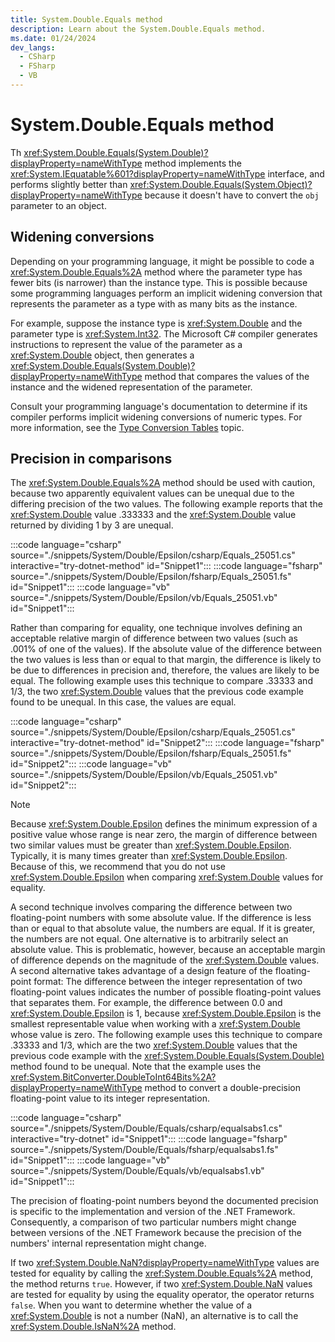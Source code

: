 ```yaml
---
title: System.Double.Equals method
description: Learn about the System.Double.Equals method.
ms.date: 01/24/2024
dev_langs:
  - CSharp
  - FSharp
  - VB
---
```

# System.Double.Equals method

Th <xref:System.Double.Equals(System.Double)?displayProperty=nameWithType> method implements the <xref:System.IEquatable%601?displayProperty=nameWithType> interface, and performs slightly better than <xref:System.Double.Equals(System.Object)?displayProperty=nameWithType> because it doesn't have to convert the `obj` parameter to an object.

## Widening conversions

Depending on your programming language, it might be possible to code a <xref:System.Double.Equals%2A> method where the parameter type has fewer bits (is narrower) than the instance type. This is possible because some programming languages perform an implicit widening conversion that represents the parameter as a type with as many bits as the instance.

For example, suppose the instance type is <xref:System.Double> and the parameter type is <xref:System.Int32>. The Microsoft C# compiler generates instructions to represent the value of the parameter as a <xref:System.Double> object, then generates a <xref:System.Double.Equals(System.Double)?displayProperty=nameWithType> method that compares the values of the instance and the widened representation of the parameter.

Consult your programming language's documentation to determine if its compiler performs implicit widening conversions of numeric types. For more information, see the [Type Conversion Tables](../../standard/base-types/conversion-tables.md) topic.

## Precision in comparisons

The <xref:System.Double.Equals%2A> method should be used with caution, because two apparently equivalent values can be unequal due to the differing precision of the two values. The following example reports that the <xref:System.Double> value .333333 and the <xref:System.Double> value returned by dividing 1 by 3 are unequal.

:::code language="csharp" source="./snippets/System/Double/Epsilon/csharp/Equals_25051.cs" interactive="try-dotnet-method" id="Snippet1":::
:::code language="fsharp" source="./snippets/System/Double/Epsilon/fsharp/Equals_25051.fs" id="Snippet1":::
:::code language="vb" source="./snippets/System/Double/Epsilon/vb/Equals_25051.vb" id="Snippet1":::

Rather than comparing for equality, one technique involves defining an acceptable relative margin of difference between two values (such as .001% of one of the values). If the absolute value of the difference between the two values is less than or equal to that margin, the difference is likely to be due to differences in precision and, therefore, the values are likely to be equal. The following example uses this technique to compare .33333 and 1/3, the two <xref:System.Double> values that the previous code example found to be unequal. In this case, the values are equal.

:::code language="csharp" source="./snippets/System/Double/Epsilon/csharp/Equals_25051.cs" interactive="try-dotnet-method" id="Snippet2":::
:::code language="fsharp" source="./snippets/System/Double/Epsilon/fsharp/Equals_25051.fs" id="Snippet2":::
:::code language="vb" source="./snippets/System/Double/Epsilon/vb/Equals_25051.vb" id="Snippet2":::

> [!NOTE]
> Because <xref:System.Double.Epsilon> defines the minimum expression of a positive value whose range is near zero, the margin of difference between two similar values must be greater than <xref:System.Double.Epsilon>. Typically, it is many times greater than <xref:System.Double.Epsilon>. Because of this, we recommend that you do not use <xref:System.Double.Epsilon> when comparing <xref:System.Double> values for equality.

A second technique involves comparing the difference between two floating-point numbers with some absolute value. If the difference is less than or equal to that absolute value, the numbers are equal. If it is greater, the numbers are not equal. One alternative is to arbitrarily select an absolute value. This is problematic, however, because an acceptable margin of difference depends on the magnitude of the <xref:System.Double> values. A second alternative takes advantage of a design feature of the floating-point format: The difference between the integer representation of two floating-point values indicates the number of possible floating-point values that separates them. For example, the difference between 0.0 and <xref:System.Double.Epsilon> is 1, because <xref:System.Double.Epsilon> is the smallest representable value when working with a <xref:System.Double> whose value is zero. The following example uses this technique to compare .33333 and 1/3, which are the two <xref:System.Double> values that the previous code example with the <xref:System.Double.Equals(System.Double)> method found to be unequal. Note that the example uses the <xref:System.BitConverter.DoubleToInt64Bits%2A?displayProperty=nameWithType> method to convert a double-precision floating-point value to its integer representation.

:::code language="csharp" source="./snippets/System/Double/Equals/csharp/equalsabs1.cs" interactive="try-dotnet" id="Snippet1":::
:::code language="fsharp" source="./snippets/System/Double/Equals/fsharp/equalsabs1.fs" id="Snippet1":::
:::code language="vb" source="./snippets/System/Double/Equals/vb/equalsabs1.vb" id="Snippet1":::

The precision of floating-point numbers beyond the documented precision is specific to the implementation and version of the .NET Framework. Consequently, a comparison of two particular numbers might change between versions of the .NET Framework because the precision of the numbers' internal representation might change.

If two <xref:System.Double.NaN?displayProperty=nameWithType> values are tested for equality by calling the <xref:System.Double.Equals%2A> method, the method returns `true`. However, if two <xref:System.Double.NaN> values are tested for equality by using the equality operator, the operator returns `false`. When you want to determine whether the value of a <xref:System.Double> is not a number (NaN), an alternative is to call the <xref:System.Double.IsNaN%2A> method.
